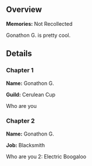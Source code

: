 <!-- title: Gonathon G, the Humble Knight -->
<!-- quote: "Oh where, oh where is my brave knight?"-->
<!-- chapters: -1 -->
<!-- model: false -->

## Overview

**Memories:** Not Recollected

Gonathon G. is pretty cool.

## Details

### Chapter 1

**Name:** Gonathon G.

**Guild:** Cerulean Cup

Who are you

### Chapter 2

**Name:** Gonathon G. 

**Job:** Blacksmith

Who are you 2: Electric Boogaloo

